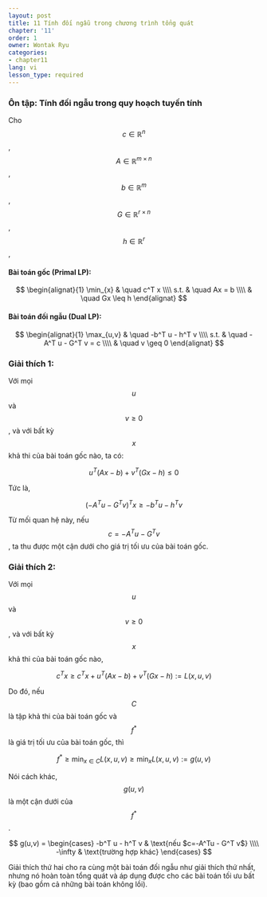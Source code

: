 ```yaml
---
layout: post
title: 11 Tính đối ngẫu trong chương trình tổng quát
chapter: '11'
order: 1
owner: Wontak Ryu
categories:
- chapter11
lang: vi
lesson_type: required
---
```


### Ôn tập: Tính đối ngẫu trong quy hoạch tuyến tính

Cho $$c \in \mathbb{R}^n$$, $$A \in \mathbb{R}^{m \times n}$$, $$b \in \mathbb{R}^m$$, $$G \in \mathbb{R}^{r \times n}$$, $$h \in \mathbb{R}^r$$, 

#### Bài toán gốc (Primal LP): 
>
$$
\begin{alignat}{1}
\min_{x} & \quad c^T x   \\\\ 
  s.t.   & \quad Ax = b  \\\\
         & \quad Gx \leq h 
\end{alignat}
$$


#### Bài toán đối ngẫu (Dual LP): 
>
$$
\begin{alignat}{1}
\max_{u,v} & \quad -b^T u - h^T v   \\\\
         s.t. & \quad - A^T u - G^T v = c  \\\\
             & \quad v \geq 0 
\end{alignat}
$$

### Giải thích 1: 

Với mọi $$u$$ và $$v \geq 0$$, và với bất kỳ $$x$$ khả thi của bài toán gốc nào, ta có: 
>
$$
\begin{equation}
u^T (Ax-b) + v^T(Gx-h) \leq 0
\end{equation}
$$

Tức là,

>
$$
\begin{equation}
(-A^Tu - G^Tv)^T x \geq -b^Tu - h^T v
\end{equation}
$$

Từ mối quan hệ này, nếu $$c=-A^Tu - G^Tv$$, ta thu được một cận dưới cho giá trị tối ưu của bài toán gốc. 


### Giải thích 2: 

Với mọi $$u$$ và $$v \geq 0$$, và với bất kỳ $$x$$ khả thi của bài toán gốc nào,

>
$$
\begin{equation}
c^T x \geq c^T x + u^T (Ax-b) + v^T (Gx -h) := L(x,u,v)
\end{equation}
$$

Do đó, nếu $$C$$ là tập khả thi của bài toán gốc và $$f^*$$ là giá trị tối ưu của bài toán gốc, thì 

>
$$
\begin{equation}
f^* \geq \min_{x \in C} L(x,u,v) \geq \min_x L(x,u,v) := g(u,v)
\end{equation}
$$

Nói cách khác, $$g(u,v)$$ là một cận dưới của $$f^*$$. 

>
$$
g(u,v) =
\begin{cases}
-b^T u - h^T v & \text{nếu $c=-A^Tu - G^T v$} \\\\
-\infty            & \text{trường hợp khác} 
\end{cases}
$$

Giải thích thứ hai cho ra cùng một bài toán đối ngẫu như giải thích thứ nhất, nhưng nó hoàn toàn tổng quát và áp dụng được cho các bài toán tối ưu bất kỳ (bao gồm cả những bài toán không lồi).